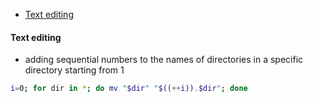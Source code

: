 - [Text editing](Text-editing)



#### Text editing
- adding sequential numbers to the names of directories in a specific directory starting from 1

```sh
i=0; for dir in *; do mv "$dir" "$((++i)).$dir"; done
```
